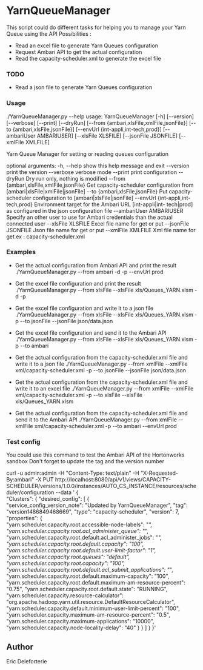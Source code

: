 YarnQueueManager
================

This script could do different tasks for helping you to manage your Yarn Queue using the API
Possibilities :
* Read an excel file to generate Yarn Queues configuration
* Request Ambari API to get the actual configuration
* Read the capacity-scheduler.xml to generate the excel file

### TODO
* Read a json file to generate Yarn Queues configuration

### Usage

./YarnQueueManager.py --help
usage: YarnQueueManager [-h] [--version] [--verbose] [--print] [--dryRun]
                        [--from {ambari,xlsFile,xmlFile,jsonFile}]
                        [--to {ambari,xlsFile,jsonFile}]
                        [--envUrl {int-appli,int-tech,prod}]
                        [--ambariUser AMBARIUSER] [--xlsFile XLSFILE]
                        [--jsonFile JSONFILE] [--xmlFile XMLFILE]

Yarn Queue Manager for setting or reading queues configuration

optional arguments:
  -h, --help            show this help message and exit
  --version             print the version
  --verbose             verbose mode
  --print               print configuration
  --dryRun              Dry run only, nothing is modified
  --from {ambari,xlsFile,xmlFile,jsonFile}
                        Get capacity-scheduler configuration from
                        [ambari|xlsFile|xmlFile|jsonFile]
  --to {ambari,xlsFile,jsonFile}
                        Put capacity-scheduler configuration to
                        [ambari|xlsFile|jsonFile]
  --envUrl {int-appli,int-tech,prod}
                        Environment target for the Ambari URL [int-appli|int-
                        tech|prod] as configured in the json configuration
                        file
  --ambariUser AMBARIUSER
                        Specify an other user to use for Ambari credentials
                        than the actual connected user
  --xlsFile XLSFILE     Excel file name for get or put
  --jsonFile JSONFILE   Json file name for get or put
  --xmlFile XMLFILE     Xml file name for get ex : capacity-scheduler.xml


### Examples 

* Get the actual configuration from Ambari API and print the result
    ./YarnQueueManager.py --from ambari -d -p --envUrl prod

* Get the excel file configuration and print the result
    ./YarnQueueManager.py --from xlsFile --xlsFile xls/Queues_YARN.xlsm -d -p

* Get the excel file configuration and write it to a json file
    ./YarnQueueManager.py --from xlsFile --xlsFile xls/Queues_YARN.xlsm  -p --to jsonFile --jsonFile json/data.json

* Get the excel file configuration and send it to the Ambari API
    ./YarnQueueManager.py --from xlsFile --xlsFile xls/Queues_YARN.xlsm  -p --to ambari

* Get the actual configuration from the capacity-scheduler.xml file and write it to a json file
    ./YarnQueueManager.py --from xmlFile --xmlFile xml/capacity-scheduler.xml  -p --to jsonFile --jsonFile json/data.json

* Get the actual configuration from the capacity-scheduler.xml file and write it to an excel file
    ./YarnQueueManager.py --from xmlFile --xmlFile xml/capacity-scheduler.xml  -p --to xlsFile --xlsFile xls/Queues_YARN.xlsm

* Get the actual configuration from the capacity-scheduler.xml file and send it to the Ambari API
    ./YarnQueueManager.py --from xmlFile --xmlFile xml/capacity-scheduler.xml  -p --to ambari --envUrl prod

### Test config

You could use this command to test the Ambari API of the Hortonworks sandbox
Don't forget to update the tag and the version number

curl -u admin:admin -H "Content-Type: text/plain" -H "X-Requested-By:ambari" -X PUT http://localhost:8080/api/v1/views/CAPACITY-SCHEDULER/versions/1.0.0/instances/AUTO_CS_INSTANCE/resources/scheduler/configuration --data '
{               
  "Clusters": {
    "desired_config": [
      {                                                               
        "service_config_version_note": "Updated by YarnQueueManager", 
        "tag": "version1486849468669", 
        "type": "capacity-scheduler", 
        "version": 7, 
        "properties": {                                       
        "yarn.scheduler.capacity.root.accessible-node-labels": "*",
        "yarn.scheduler.capacity.root.acl_administer_queue": "*",
        "yarn.scheduler.capacity.root.default.acl_administer_jobs": "*",
        "yarn.scheduler.capacity.root.default.capacity": "100",
        "yarn.scheduler.capacity.root.default.user-limit-factor": "1",
        "yarn.scheduler.capacity.root.queues": "default",
        "yarn.scheduler.capacity.root.capacity": "100",
        "yarn.scheduler.capacity.root.default.acl_submit_applications": "*",
        "yarn.scheduler.capacity.root.default.maximum-capacity": "100",
        "yarn.scheduler.capacity.root.default.maximum-am-resource-percent": "0.75",
        "yarn.scheduler.capacity.root.default.state": "RUNNING",
        "yarn.scheduler.capacity.resource-calculator": "org.apache.hadoop.yarn.util.resource.DefaultResourceCalculator",
        "yarn.scheduler.capacity.default.minimum-user-limit-percent": "100",
        "yarn.scheduler.capacity.maximum-am-resource-percent": "0.5",
        "yarn.scheduler.capacity.maximum-applications": "10000",        
        "yarn.scheduler.capacity.node-locality-delay": "40"
        }
      }
    ]
  }
}'


Author
------
Eric Deleforterie